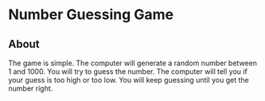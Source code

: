 # Number Guessing Game

## About
The game is simple. The computer will generate a random number between 1 and 1000. You will try to guess the number. The computer will tell you if your guess is too high or too low. You will keep guessing until you get the number right.


